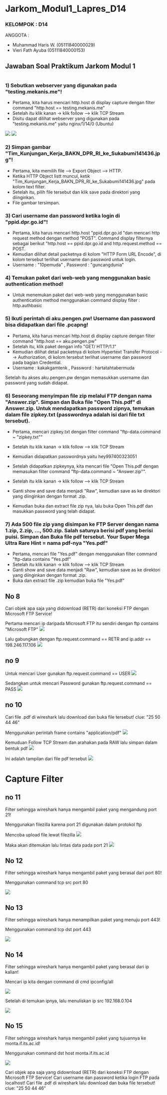 # Jarkom_Modul1_Lapres_D14

### KELOMPOK        : D14
ANGGOTA         :

* Muhammad Haris W.     (05111840000029)
* Vieri Fath Ayuba      (05111840000153)

## Jawaban Soal Praktikum Jarkom Modul 1
#


### 1) Sebutkan webserver yang digunakan pada "testing.mekanis.me"!

* Pertama, kita harus mencari http.host di display capture dengan filter command "http.host == testing.mekanis.me"
* Setelah itu klik kanan -> klik follow --> klik TCP Stream 
* Disitu dapat dilihat webserver yang digunakan pada "testing.mekanis.me" yaitu nginx/1/14/0 (Ubuntu)

<img src="https://github.com/hrswcksono/Jarkom_Modul1_Lapres_D14/blob/main/gambar/no1a.jpg" >
<img src="https://github.com/hrswcksono/Jarkom_Modul1_Lapres_D14/blob/main/gambar/no1b.jpg" >

### 2) Simpan gambar "Tim_Kunjungan_Kerja_BAKN_DPR_RI_ke_Sukabumi141436.jpg"!

* Pertama, kita memilih file --> Export Object --> HTTP.
* Ketika HTTP Object listt muncul, ketik "Tim_Kunjungan_Kerja_BAKN_DPR_RI_ke_Sukabumi141436.jpg" pada kolom text filter.
* Setelah itu, pilih file tersebut dan klik save pada direktori yang diinginkan.
* File gambar tersimpan.

### 3) Cari username dan password ketika login di "ppid.dpr.go.id"!

* Pertama, kita harus mencari http.host "ppid.dpr.go.id "dan mencari http request method dengan method "POST". Command display filternya sebagai berikut "http.host == ppid.dpr.go.id and http.request.method == POST.
* Kemudian dilihat detail packetnya di kolom "HTTP Form URL Encode", di kolom tersebut terlihat username dan password untuk login.
* Username : "10pemuda" , Password : "guncangdunia"

### 4) Temukan paket dari web-web yang menggunakan basic authentication method!

* Untuk menemukan paket dari web-web yang menggunakan basic authentication method menggunakan command display filter : http.authbasic

### 5) Ikuti perintah di aku.pengen.pw! Username dan password bisa didapatkan dari file .pcapng!

* Pertama, kita harus mencari http.host di display capture dengan filter command "http.host == aku.pengen.pw"
* Setelah itu, klik paket dengan info "GET/ HTTP/1.1" 
* Kemudian dilihat detail packetnya di kolom Hypertext Transfer Protocol --> Authorization, di kolom tersebut terlihat username dan password pada bagian Credential.
* Username : kakakgamtenk , Password : hartatahtabermuda


Setelah itu akses aku.pengen.pw dengan memasukkan username dan password yang sudah didapat.


### 6) Seseorang menyimpan file zip melalui FTP dengan nama "Answer.zip". Simpan dan Buka file "Open This.pdf" di Answer.zip. Untuk mendapatkan password zipnya, temukan dalam file zipkey.txt (passwordnya adalah isi dari file txt tersebut).

* Pertama, mencari zipkey.txt dengan filter command "ftp-data.command ~ "zipkey.txt"" 
* Setelah itu klik kanan -> klik follow --> klik TCP Stream 
* Kemudian didapatkan passwordnya yaitu hey997400323051


* Setelah didapatkan zipkeynya, kita mencari file "Open This.pdf dengan memasukan filter command "ftp-data.command ~ "Answer.zip"".
* Setelah itu klik kanan -> klik follow --> klik TCP Stream 
* Ganti show and save data menjadi "Raw", kemudian save as ke direktori yang diinginkan dengan format .zip.
* Kemudian buka dan extract file zip nya, lalu buka Open This.pdf dan masukkan password yang telah didapat.


### 7) Ada 500 file zip yang disimpan ke FTP Server dengan nama 1.zip, 2.zip, ..., 500.zip. Salah satunya berisi pdf yang berisi puisi. Simpan dan Buka file pdf tersebut. Your Super Mega Ultra Rare Hint = nama pdf-nya "Yes.pdf"

* Pertama, mencari file "Yes.pdf" dengan menggunakan filter command "ftp-data contains "Yes.pdf" 
* Setelah itu klik kanan -> klik follow --> klik TCP Stream 
* Ganti show and save data menjadi "Raw", kemudian save as ke direktori yang diinginkan dengan format .zip.
* Buka dan extract file .zip kemudian buka file "Yes.pdf"









## No 8

Cari objek apa saja yang didownload (RETR) dari koneksi FTP dengan Microsoft FTP Service!

Pertama mencari ip daripada Microsoft FTP itu sendiri dengan ftp contains "Microsoft FTP"
<img src="https://github.com/hrswcksono/Jarkom_Modul1_Lapres_D14/blob/main/gambar/no8a.png" >

Lalu gabungkan dengan ftp.request.command == RETR and ip.addr == 198.246.117.106
<img src="https://github.com/hrswcksono/Jarkom_Modul1_Lapres_D14/blob/main/gambar/no8b.png" >

## no 9

Untuk mencari User gunakan ftp.request.command == USER
<img src="https://github.com/hrswcksono/Jarkom_Modul1_Lapres_D14/blob/main/gambar/no9a.png" >

Sedangkan untuk mencari Password gunakan ftp.request.command == PASS
<img src="https://github.com/hrswcksono/Jarkom_Modul1_Lapres_D14/blob/main/gambar/no9b.png" >

## no 10

Cari file .pdf di wireshark lalu download dan buka file tersebut!
clue: "25 50 44 46"

Menggunakan perintah frame contains "application/pdf"
<img src="https://github.com/hrswcksono/Jarkom_Modul1_Lapres_D14/blob/main/gambar/no10a.png" >

Kemuduan Follow TCP Stream dan arahakan pada RAW lalu simpan dalam bentuk pdf
<img src="https://github.com/hrswcksono/Jarkom_Modul1_Lapres_D14/blob/main/gambar/no10b.png" >

Ini adalah tampilan dari file pdf tersebut
<img src="https://github.com/hrswcksono/Jarkom_Modul1_Lapres_D14/blob/main/gambar/no10c.png" >


# Capture Filter

## no 11

Filter sehingga wireshark hanya mengambil paket yang mengandung port 21!

Menggunakan filezilla karena port 21 digunakan dalam protokol ftp

Mencoba upload file lewat filezilla
<img src="https://github.com/hrswcksono/Jarkom_Modul1_Lapres_D14/blob/main/gambar/no11a.png" >

Maka akan ditemukan lalu lintas data pada port 21
<img src="https://github.com/hrswcksono/Jarkom_Modul1_Lapres_D14/blob/main/gambar/no11b.png" >

## No 12

Filter sehingga wireshark hanya mengambil paket yang berasal dari port 80!

Menggunakan command tcp src port 80

<img src="https://github.com/hrswcksono/Jarkom_Modul1_Lapres_D14/blob/main/gambar/no12.png" >

## No 13

Filter sehingga wireshark hanya menampilkan paket yang menuju port 443!

Menggunakan command tcp dst port 443

<img src="https://github.com/hrswcksono/Jarkom_Modul1_Lapres_D14/blob/main/gambar/no13.png" >

## No 14

Filter sehingga wireshark hanya mengambil paket yang berasal dari ip kalian!

Mencari ip kita dengan command di cmd ipconfig/all

<img src="https://github.com/hrswcksono/Jarkom_Modul1_Lapres_D14/blob/main/gambar/no14a.png" >

Setelah di temukan ipnya, lalu menuliskan ip src 192.168.0.104

<img src="https://github.com/hrswcksono/Jarkom_Modul1_Lapres_D14/blob/main/gambar/no14b.png" >

## No 15

Filter sehingga wireshark hanya mengambil paket yang tujuannya ke monta.if.its.ac.id!

Menggunakan command dst host monta.if.its.ac.id

<img src="https://github.com/hrswcksono/Jarkom_Modul1_Lapres_D14/blob/main/gambar/no15.png" >









Cari objek apa saja yang didownload (RETR) dari koneksi FTP dengan Microsoft FTP Service!
Cari username dan password ketika login FTP pada localhost!
Cari file .pdf di wireshark lalu download dan buka file tersebut!
clue: "25 50 44 46" 
